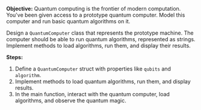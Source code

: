 **Objective:**
Quantum computing is the frontier of modern computation. You've been given access to a prototype quantum computer. Model this computer and run basic quantum algorithms on it.

Design a `QuantumComputer` class that represents the prototype machine. The computer should be able to run quantum algorithms, represented as strings. Implement methods to load algorithms, run them, and display their results.

**Steps:**
1. Define a `QuantumComputer` struct with properties like `qubits` and `algorithm`.
2. Implement methods to load quantum algorithms, run them, and display results.
3. In the main function, interact with the quantum computer, load algorithms, and observe the quantum magic.

